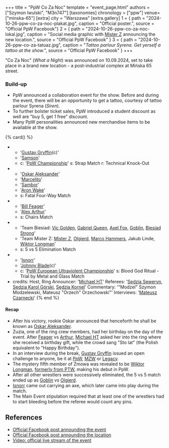 +++
title = "PpW Co Za Noc"
template = "event_page.html"
authors = ["Szymon Iwulski", "M3n747"]
[taxonomies]
chronology = ["ppw"]
venue=["minska-65"]
[extra]
city = "Warszawa"
[extra.gallery]
1 = { path = "2024-10-26-ppw-co-za-noc-plakat.jpg", caption = "Official poster.", source = "Official PpW Facebook"}
2 = { path = "2024-10-26-ppw-co-za-noc-lokal.jpg", caption = "Social media graphic with [Mister Z](@/w/mister-z.md) announcing the new location.", source = "Official PpW Facebook" }
3 = { path = "2024-10-26-ppw-co-za-tatuaz.jpg", caption = "_Tattoo parlour Syrena. Get yerself a tattoo at the show._", source = "Official PpW Facebook" }
+++

"Co Za Noc" (_What a Night_) was announced on 10.09.2024, set to take place in a brand new location - a post-industrial complex at Mińska 65 street.

### Build-up

* PpW announced a collaboration event for the show. Before and during the event, there will be an opportunity to get a tattoo, courtesy of tattoo parlour Syrena (_Siren_).
* To further bolster ticket sales, PpW introduced a student discount as well are "buy 5, get 1 free" discount.
* Many PpW personalities announced new merchandise items to be available at the show.
  
{% card() %}
- - '[Gustav Gryffin](@/w/gustav-gryffin.md)(c)'
  - '[Samson](@/w/samson.md)'
  - c: '[PpW Championship](@/c/ppw-championship.md)'
    s: Strap Match
    r: Technical Knock-Out
- - '[Oskar Aleksander](@/w/oskar-aleksander.md)'
  - '[Marcelito](@/w/marcelito.md)'
  - '[Sambor](@/w/sambor.md)'
  - '[Aron Wake](@/w/aron-wake.md)'
  - s: Fatal Four-Way Match
- - '[Bill Feager](@/w/feager.md)'
  - '[Alex Arthur](@/w/alex-arthur.md)'
  - s: Chairs Match
- - 'Team Biesiad: [Vic Golden](@/w/vic-golden.md), [Gabriel Queen](@/w/gabriel-queen.md), [Axel Fox](@/w/axel-fox.md), [Goblin](@/w/goblin.md), [Biesiad Strong](@/w/biesiad.md)'
  - 'Team Mister Z: [Mister Z](@/w/mister-z.md), [Olgierd](@/w/olgierd.md), [Marco Hammers](@/w/marco-hammers.md), Jakub Linde, [Wiktor Longman](@/w/wiktor-longman.md)'
  - s: 5 vs 5 Elimination Match
- - '[Isnorr](@/w/isnorr.md)'
  - '[Johnny Blade](@/w/johnny-blade.md)(c)'
  - c: '[PpW European Ultraviolent Championship](@/c/ppw-european-ultraviolent-championship.md)'
    s: Blood God Ritual - Trial by Metal and Glass Match
- credits:
    Host, Ring Announcer: '[Michael HT](@/w/michael-ht.md)'
    Referees: '[Sędzia Seweryn](@/w/sedzia-seweryn.md), [Sędzia Karol Górski](@/w/sedzia-karol-gorski.md), [Sędzia Kornel](@/w/sedzia-kornel.md)'
    Commentary: '"Modzel" Szymon Modzelewski, Mateusz "Orzech" Orzechowski"'
    Interviews: '[Mateusz Czarnecki](@/w/mateusz-czarnecki.md)'
{% end %}

#### Recap

* After his victory, rookie Oskar announced that henceforth he shall be known as [Oskar Aleksander](@/w/oskar-aleksander.md).
* Zuzia, one of the ring crew members, had her birthday on the day of the event. After [Feager](@/w/feager.md) vs [Arthur](@/w/alex-arthur.md), [Michael HT](@/w/michael-ht.md) asked her into the ring where she received a birthday gift, while the crowd sang "Sto lat" (the Polish equivalent to "Happy Birthday").
* In an interview during the break, [Gustav Gryffin](@/w/gustav-gryffin.md) issued an open challenge to anyone, be it at [PpW](@/o/ppw.md), [MZW](@/o/mzw.md) or [Legacy](@/o/low.md).
* The mystery fifth member of Zmowa was revealed to be [Wiktor Longman](@/w/wiktor-longman.md), [formerly from PTW](@/a/ptw-exits.md), making his debut in PpW.
* After all other wrestlers were successively eliminated, the 5 vs 5 match ended up as [Goblin](@/w/goblin.md) vs [Olgierd](@/w/olgierd.md).
* [Isnorr](@/w/isnorr.md) came out carrying an axe, which later came into play during the match.
* The Main Event stipulation required that at least one of the wrestlers had to start bleeding before the referee would count any pins.

## References

* [Official Facebook post announding the event](https://www.facebook.com/OficjalnePPW/posts/pfbid02enHaiiLSDJbPT47DiuCoiEMuwk4TCxGqtfHsGLC7T46xaE4d9rg6ssipBKLivMWnl)
* [Official Facebook post announding the location](https://www.facebook.com/OficjalnePPW/posts/pfbid0BTS8Qhe1s49J1sK748TSsTLHGAjq2ErggutZWuAt4d9xEhGctnXdjkN3QstarjFUl)
* [Video: official live stream of the event](https://www.youtube.com/watch?v=zlkssoMxSaE)
